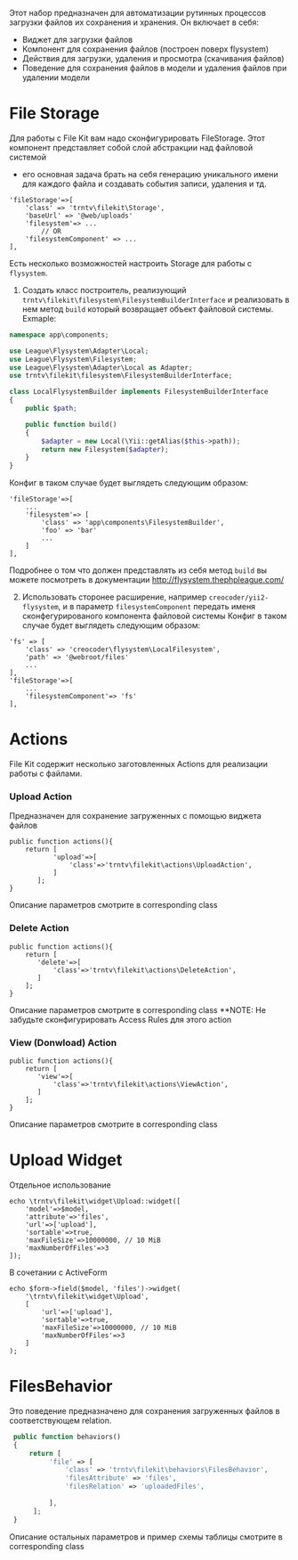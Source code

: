 Этот набор предназначен для автоматизации рутинных процессов загрузки файлов их сохранения и хранения.
Он включает в себя:
- Виджет для загрузки файлов
- Компонент для сохранения файлов (построен поверх flysystem)
- Действия для загрузки, удаления и просмотра (скачивания файлов)
- Поведение для сохранения файлов в модели и удаления файлов при удалении модели

# File Storage
Для работы с File Kit вам надо сконфигурировать FileStorage. Этот компонент представляет собой слой абстракции над файловой системой 
- его основная задача брать на себя генерацию уникального имени для каждого файла и создавать события записи, удаления и тд.
```
'fileStorage'=>[
    'class' => 'trntv\filekit\Storage',
    'baseUrl' => '@web/uploads'
    'filesystem'=> ...
        // OR
    'filesystemComponent' => ...    
],
```
Есть несколько возможностей настроить Storage для работы с `flysystem`.
1. Создать класс построитель, реализующий `trntv\filekit\filesystem\FilesystemBuilderInterface` и реализовать в нем метод `build`
который возвращает объект файловой системы.
Exmaple:
```php
namespace app\components;

use League\Flysystem\Adapter\Local;
use League\Flysystem\Filesystem;
use League\Flysystem\Adapter\Local as Adapter;
use trntv\filekit\filesystem\FilesystemBuilderInterface;

class LocalFlysystemBuilder implements FilesystemBuilderInterface
{
    public $path;

    public function build()
    {
        $adapter = new Local(\Yii::getAlias($this->path));
        return new Filesystem($adapter);
    }
}
```
Конфиг в таком случае будет выглядеть следующим образом:
```
'fileStorage'=>[
    ...
    'filesystem'=> [
        'class' => 'app\components\FilesystemBuilder',
        'foo' => 'bar'
        ...
    ]
],
```
Подробнее о том что должен представлять из себя метод `build` вы можете посмотреть в документации http://flysystem.thephpleague.com/

2. Использовать сторонее расширение, например `creocoder/yii2-flysystem`, и в параметр `filesystemComponent` передать именя сконфегурированого компонента
файловой системы
Конфиг в таком случае будет выглядеть следующим образом:
```
'fs' => [
    'class' => 'creocoder\flysystem\LocalFilesystem',
    'path' => '@webroot/files'
    ...
],
'fileStorage'=>[
    ...
    'filesystemComponent'=> 'fs'
],
```
# Actions
File Kit содержит несколько заготовленных Actions для реализации работы с файлами.

### Upload Action
Предназначен для сохранение загруженных с помощью виджета файлов
```
public function actions(){
    return [
           'upload'=>[
               'class'=>'trntv\filekit\actions\UploadAction',
           ]
       ];
}
```
Описание параметров смотрите в corresponding class

### Delete Action
```
public function actions(){
    return [
       'delete'=>[
           'class'=>'trntv\filekit\actions\DeleteAction',
       ]
    ];
}
```
Описание параметров смотрите в corresponding class
**NOTE: Не забудьте сконфигурировать Access Rules для этого action

### View (Donwload) Action
```
public function actions(){
    return [
       'view'=>[
           'class'=>'trntv\filekit\actions\ViewAction',
       ]
    ];
}
```
Описание параметров смотрите в corresponding class

# Upload Widget
Отдельное использование
```
echo \trntv\filekit\widget\Upload::widget([
    'model'=>$model,
    'attribute'=>'files',
    'url'=>['upload'],
    'sortable'=>true,
    'maxFileSize'=>10000000, // 10 MiB
    'maxNumberOfFiles'=>3
]);
```

В сочетании с ActiveForm
```
echo $form->field($model, 'files')->widget(
    '\trntv\filekit\widget\Upload',
    [
        'url'=>['upload'],
        'sortable'=>true,
        'maxFileSize'=>10000000, // 10 MiB
        'maxNumberOfFiles'=>3
    ]
);
```

# FilesBehavior
Это поведение предназначено для сохранения загруженных файлов в соответствующем relation.

```php
 public function behaviors()
 {
     return [
          'file' => [
              'class' => 'trntv\filekit\behaviors\FilesBehavior',
              'filesAttribute' => 'files',
              'filesRelation' => 'uploadedFiles',
              
          ],
      ];
 }
```
Описание остальных параметров и пример схемы таблицы смотрите в corresponding class
